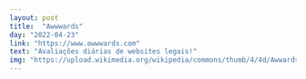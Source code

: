 ```yaml
---
layout: post
title:  "Awwwards"
day: "2022-04-23"
link: "https://www.awwwards.com"
text: "Avaliações diárias de websites legais!"
img: "https://upload.wikimedia.org/wikipedia/commons/thumb/4/4d/Awwards-logotype-2018.svg/1280px-Awwards-logotype-2018.svg.png"
---
```

